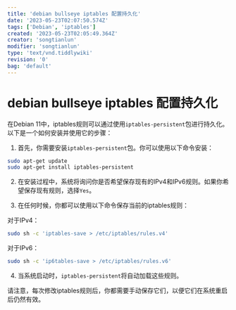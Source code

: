 ```yaml
---
title: 'debian bullseye iptables 配置持久化'
date: '2023-05-23T02:07:50.574Z'
tags: ['Debian', 'iptables']
created: '2023-05-23T02:05:49.364Z'
creator: 'songtianlun'
modifier: 'songtianlun'
type: 'text/vnd.tiddlywiki'
revision: '0'
bag: 'default'
---
```


<!-- Exported from TiddlyWiki at 23:04, 27th 五月 2023 -->

# debian bullseye iptables 配置持久化

在Debian 11中，iptables规则可以通过使用`iptables-persistent`包进行持久化。以下是一个如何安装并使用它的步骤：

1. 首先，你需要安装`iptables-persistent`包。你可以使用以下命令安装：

```bash
sudo apt-get update
sudo apt-get install iptables-persistent
```

2. 在安装过程中，系统将询问你是否希望保存现有的IPv4和IPv6规则。如果你希望保存现有规则，选择`Yes`。

3. 在任何时候，你都可以使用以下命令保存当前的iptables规则：

对于IPv4：

```bash
sudo sh -c 'iptables-save > /etc/iptables/rules.v4'
```

对于IPv6：

```bash
sudo sh -c 'ip6tables-save > /etc/iptables/rules.v6'
```

4. 当系统启动时，`iptables-persistent`将自动加载这些规则。

请注意，每次修改iptables规则后，你都需要手动保存它们，以便它们在系统重启后仍然有效。